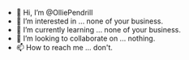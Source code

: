 - 👋 Hi, I’m @OlliePendrill
- 👀 I’m interested in ... none of your business.
- 🌱 I’m currently learning ... none of your business.
- 💞️ I’m looking to collaborate on ... nothing.
- 📫 How to reach me ... don't.

<!---
OlliePendrill/OlliePendrill is a ✨ special ✨ repository because its `README.md` (this file) appears on your GitHub profile.
You can click the Preview link to take a look at your changes.
--->
